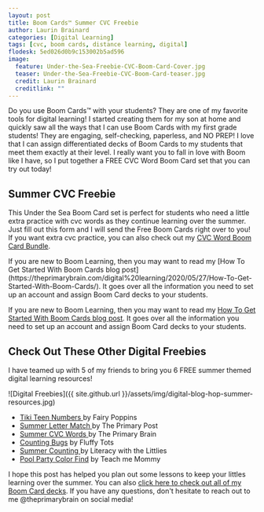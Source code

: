 ```yaml
---
layout: post
title: Boom Cards™ Summer CVC Freebie
author: Laurin Brainard
categories: [Digital Learning]
tags: [cvc, boom cards, distance learning, digital]
flodesk: 5ed026d0b9c153002b5ad596
image:
  feature: Under-the-Sea-Freebie-CVC-Boom-Card-Cover.jpg
  teaser: Under-the-Sea-Freebie-CVC-Boom-Card-teaser.jpg
  credit: Laurin Brainard
  creditlink: ""
---
```

Do you use Boom Cards™ with your students? They are one of my favorite tools for digital learning! I started creating them for my son at home and quickly saw all the ways that I can use Boom Cards with my first grade students! They are engaging, self-checking, paperless, and NO PREP! I love that I can assign differentiated decks of Boom Cards to my students that meet them exactly at their level. I really want you to fall in love with Boom like I have, so I put together a FREE CVC Word Boom Card set that you can try out today!

## Summer CVC Freebie
This Under the Sea Boom Card set is perfect for students who need a little extra practice with cvc words as they continue learning over the summer. Just fill out this form and I will send the Free Boom Cards right over to you! If you want extra cvc practice, you can also check out my [CVC Word Boom Card Bundle](https://www.teacherspayteachers.com/Product/CVC-Boom-Cards-Distance-Learning-BUNDLE-5489842?utm_source=PB%20Blog&utm_campaign=CVC%20Boom%20Cards%20Freebie%20Bundle%20Upsell). 

<div id="fd-form-5ed026d0b9c153002b5ad596"></div>
<script>
  window.fd('form', {
    formId: '5ed026d0b9c153002b5ad596',
    containerEl: '#fd-form-5ed026d0b9c153002b5ad596'
  });
</script>
If you are new to Boom Learning, then you may want to read my [How To Get Started With Boom Cards blog post](https://theprimarybrain.com/digital%20learning/2020/05/27/How-To-Get-Started-With-Boom-Cards/). It goes over all the information you need to set up an account and assign Boom Card decks to your students. 

If you are new to Boom Learning, then you may want to read my [How To Get Started With Boom Cards blog post](https://theprimarybrain.com/digital%20learning/2020/05/27/How-To-Get-Started-With-Boom-Cards/). It goes over all the information you need to set up an account and assign Boom Card decks to your students. 

## Check Out These Other Digital Freebies

I have teamed up with 5 of my friends to bring you 6 FREE summer themed digital learning resources! 

![Digital Freebies]({{ site.github.url }}/assets/img/digital-blog-hop-summer-resources.jpg)

<!-- wp:list -->
<ul><li><a href="http:// https://www.fairypoppins.com/teen-numbers-boom-cards/">Tiki Teen Numbers </a>by Fairy Poppins</li><li><a href="http://Hayley Lewallen Yesterday http://theprimarypost.com/2020/05/free-letter-match-boom-cards.html">Summer Letter Match </a>by The Primary Post</li><li><a href="https://theprimarybrain.com/digital%20learning/2020/05/29/Boom-Cards-Summer-Free-Resource/">Summer CVC Words </a>by The Primary Brain</li><li><a href="https://fluffytots.com/bugs-boom-cards-free-10-bugs-counting-cards/">Counting Bugs</a> by Fluffy Tots</li><li><a href="https://literacywiththelittles.com/2020/05/27/free-summer-counting-boom-cards/ ">Summer Counting </a>by Literacy with the Littlies</li><li><a href="https://www.teach-me-mommy.com/pool-party-color-find/">Pool Party Color Find</a> by Teach me Mommy</li></ul>
<!-- /wp:list -->

I hope this post has helped you plan out some lessons to keep your littles learning over the summer. You can also [click here to check out all of my Boom Card decks](https://www.teacherspayteachers.com/Store/The-Primary-Brain/Category/Boom-Cards-435640). If you have any questions, don't hesitate to reach out to me @theprimarybrain on social media!